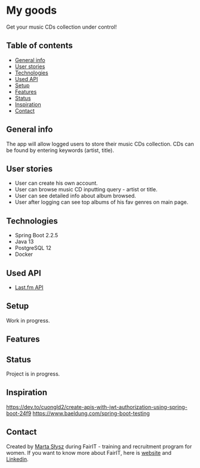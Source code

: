 # My goods
Get your music CDs collection under control!

## Table of contents
* [General info](#general-info)
* [User stories](#user-stories)
* [Technologies](#technologies)
* [Used API](#used-API)
* [Setup](#setup)
* [Features](#features)
* [Status](#status)
* [Inspiration](#inspiration)
* [Contact](#contact)

## General info
The app will allow logged users to store their music CDs collection. CDs can be found by entering keywords (artist, title).

## User stories
* User can create his own account.
* User can browse music CD inputting query - artist or title.
* User can see detailed info about album browsed.
* User after logging can see top albums of his fav genres on main page.

## Technologies
* Spring Boot 2.2.5
* Java 13
* PostgreSQL 12
* Docker

## Used API
* [Last.fm API](https://www.last.fm/api/)

## Setup
Work in progress.
## Features


## Status
Project is in progress.

## Inspiration
https://dev.to/cuongld2/create-apis-with-jwt-authorization-using-spring-boot-24f9
https://www.baeldung.com/spring-boot-testing


## Contact
Created by [Marta Słysz](https://github.com/MartaSlysz) during FairIT - training and recruitment program for women.
If you want to know more about FairIT, here is [website](https://www.fairit.pl/) and [Linkedin](https://www.linkedin.com/company/fairit-trojmiasto/).
